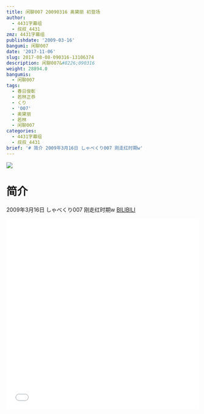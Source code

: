 ```yaml
---
title: 闲聊007 20090316 奥黛丽 初登场
author:
  - 4431字幕组
  - 叔叔_4431
zmz: 4431字幕组
publishdate: '2009-03-16'
bangumi: 闲聊007
date: '2017-11-06'
slug: 2017-08-08-090316-13106374
description: 闲聊007&#8226;090316
weight: 28894.0
bangumis:
  - 闲聊007
tags:
  - 春日俊彰
  - 若林正恭
  - くり
  - '007'
  - 奥黛丽
  - 若林
  - 闲聊007
categories:
  - 4431字幕组
  - 叔叔_4431
brief: '# 简介 2009年3月16日 しゃべくり007 刚走红时期w'
---
```

![](https://i.imgur.com/fASmV7f.png)
# 简介  
2009年3月16日 しゃべくり007
刚走红时期w
  [BILIBILI](https://www.bilibili.com/video/av13106374/)

  <iframe src="//www.bilibili.com/blackboard/player.html?aid=13106374" width="100%" height="500" frameborder="0" allowfullscreen="allowfullscreen"></iframe>

